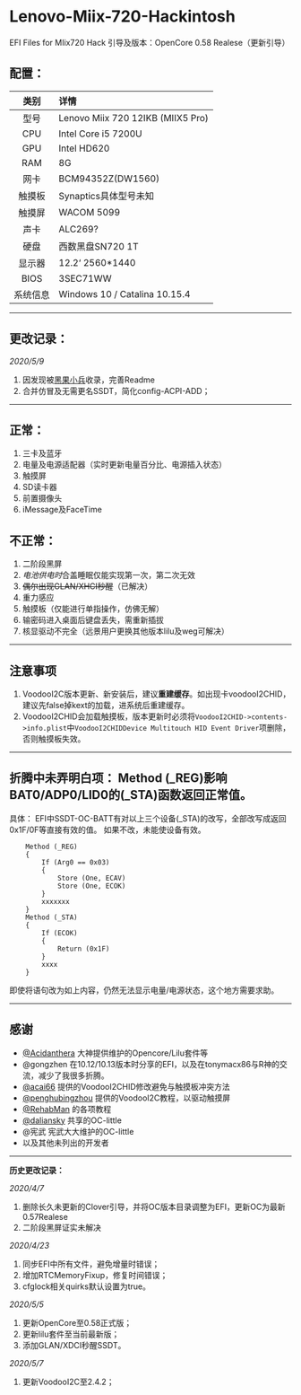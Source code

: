 # Lenovo-Miix-720-Hackintosh
 EFI Files for MIix720 Hack
引导及版本：OpenCore 0.58 Realese（更新引导）

## **配置：**
| 类别 | 详情 |
| :---: | :---- |
| 型号 | Lenovo Miix 720 12IKB (MIIX5 Pro) |
| CPU | Intel Core i5 7200U |
| GPU | Intel HD620 |
| RAM | 8G |
| 网卡 | BCM94352Z(DW1560) |
| 触摸板 | Synaptics具体型号未知 |
| 触摸屏 | WACOM 5099 |
| 声卡 | ALC269? |
| 硬盘 | 西数黑盘SN720 1T |
| 显示器 | 12.2‘ 2560*1440 |
| BIOS | 3SEC71WW |
| 系统信息 | Windows 10 / Catalina 10.15.4 |

---
## **更改记录：**

*2020/5/9*
1. 因发现被[黑果小兵](https://github.com/daliansky/)收录，完善Readme
2. 合并仿冒及无需更名SSDT，简化config-ACPI-ADD；

---
## **正常：**
1. 三卡及蓝牙
2. 电量及电源适配器（实时更新电量百分比、电源插入状态）
3. 触摸屏
4. SD读卡器
5. 前置摄像头
6. iMessage及FaceTime

## **不正常：**
1. 二阶段黑屏
2. *电池供电时*合盖睡眠仅能实现第一次，第二次无效
3. ~~偶尔出现GLAN/XHCI秒醒~~（已解决）
4. 重力感应
5. 触摸板（仅能进行单指操作，仿佛无解）
6. 输密码进入桌面后键盘丢失，需重新插拔
7. 核显驱动不完全（远景用户更换其他版本lilu及weg可解决）

---
## 注意事项
1. VoodooI2C版本更新、新安装后，建议**重建缓存**。如出现卡voodooI2CHID，建议先false掉kext的加载，进系统后重建缓存。
2. VoodooI2CHID会加载触摸板，版本更新时必须将`VoodooI2CHID->contents->info.plist`中`VoodooI2CHIDDevice Multitouch HID Event Driver`项删除，否则触摸板失效。

---
## **折腾中未弄明白项：** Method (_REG)影响BAT0/ADP0/LID0的(_STA)函数返回正常值。
具体：
EFI中SSDT-OC-BATT有对以上三个设备(_STA)的改写，全部改写成返回0x1F/0F等直接有效的值。
如果不改，未能使设备有效。
```
    Method (_REG)
    {
        If (Arg0 == 0x03)
        {
            Store (One, ECAV)
            Store (One, ECOK)
        }
        xxxxxxx
    }
    Method (_STA)
    {
        If (ECOK)
        {
            Return (0x1F)
        }
        xxxx
    }
```
即使将语句改为如上内容，仍然无法显示电量/电源状态，这个地方需要求助。

---

## 感谢
- [@Acidanthera](https://github.com/acidanthera/) 大神提供维护的Opencore/Lilu套件等
- @gongzhen 在10.12/10.13版本时分享的EFI，以及在tonymacx86与R神的交流，减少了我很多折腾。
- [@acai66](https://github.com/acai66/) 提供的VoodooI2CHID修改避免与触摸板冲突方法
- [@penghubingzhou](penghubingzhou.cn) 提供的VoodooI2C教程，以驱动触摸屏
- [@RehabMan](https://github.com/RehabMan/) 的各项教程
- [@daliansky](https://github.com/daliansky/) 共享的OC-little
- @宪武 宪武大大维护的OC-little
- 以及其他未列出的开发者

---
**历史更改记录：**

*2020/4/7*
1. 删除长久未更新的Clover引导，并将OC版本目录调整为EFI，更新OC为最新0.57Realese
2. 二阶段黑屏证实未解决

*2020/4/23*
1. 同步EFI中所有文件，避免增量时错误；
2. 增加RTCMemoryFixup，修复时间错误；
3. cfglock相关quirks默认设置为true。

*2020/5/5*
1. 更新OpenCore至0.58正式版；
2. 更新lilu套件至当前最新版；
3. 添加GLAN/XDCI秒醒SSDT。

*2020/5/7*
1. 更新VoodooI2C至2.4.2；
